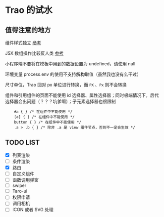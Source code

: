# Trao 的试水

## 值得注意的地方
组件样式独立 [参考](https://taro-docs.jd.com/taro/docs/best-practice.html#%E7%BB%84%E4%BB%B6%E6%A0%B7%E5%BC%8F%E8%AF%B4%E6%98%8E)

JSX 数组操作比较反人类 [参考](https://github.com/NervJS/taro/blob/master/packages/eslint-plugin-taro/docs/manipulate-jsx-as-array.md)

小程序端不要将在模板中用到的数据设置为 undefined，请使用 null

环境变量 process.env 的使用不支持解构取值（虽然我也没有么干过）

尺寸单位，Trao 回对 px 单位进行转换，而 `PX` 、`Px` 则不会转换

组件和引用组件的页面不能使用 id 选择器、属性选择器；同时极端情况下，后代选择器会出问题（？？？坑爹啊）；子元素选择器也很限制
```
    #a { } /* 在组件中不能使用 */
    [a] { } /* 在组件中不能使用 */
    button { } /* 在组件中不能使用 */
    .a > .b { } /* 除非 .a 是 view 组件节点，否则不一定会生效 */
```

## TODO LIST
- [X] 列表渲染
- [ ] 条件渲染
- [X] 路由
- [ ] 自定义组件
- [ ] 函数调用弹窗
- [ ] swiper
- [ ] Taro-ui
- [ ] 权限申请
- [ ] 调用相机
- [ ] ICON 或者 SVG 处理
